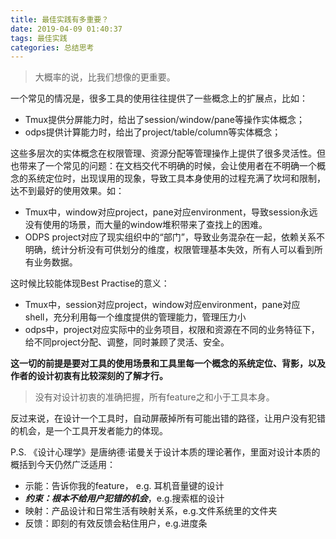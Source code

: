 ```yaml
---
title: 最佳实践有多重要？
date: 2019-04-09 01:40:37
tags: 最佳实践
categories: 总结思考
---
```


> 大概率的说，比我们想像的更重要。

一个常见的情况是，很多工具的使用往往提供了一些概念上的扩展点，比如：

* Tmux提供分屏能力时，给出了session/window/pane等操作实体概念； 
* odps提供计算能力时，给出了project/table/column等实体概念；

这些多层次的实体概念在权限管理、资源分配等管理操作上提供了很多灵活性。但也带来了一个常见的问题：在文档交代不明确的时候，会让使用者在不明确一个概念的系统定位时，出现误用的现象，导致工具本身使用的过程充满了坎坷和限制，达不到最好的使用效果。如：
<!--more-->
* Tmux中，window对应project，pane对应environment，导致session永远没有使用的场景，而大量的window堆积带来了查找上的困难。
* ODPS project对应了现实组织中的“部门”，导致业务混杂在一起，依赖关系不明确，统计分析没有可供划分的维度，权限管理基本失效，所有人可以看到所有业务数据。

这时候比较能体现Best Practise的意义：

* Tmux中，session对应project，window对应environment，pane对应shell，充分利用每一个维度提供的管理能力，管理压力小
* odps中，project对应实际中的业务项目，权限和资源在不同的业务特征下，给不同project分配、调整，同时兼顾了灵活、安全。

**这一切的前提是要对工具的使用场景和工具里每一个概念的系统定位、背影，以及作者的设计初衷有比较深刻的了解才行。**
>没有对设计初衷的准确把握，所有feature之和小于工具本身。

反过来说，在设计一个工具时，自动屏蔽掉所有可能出错的路径，让用户没有犯错的机会，是一个工具开发者能力的体现。

P.S.
《设计心理学》是唐纳德·诺曼关于设计本质的理论著作，里面对设计本质的概括到今天仍然广泛适用：
* 示能：告诉你我的feature， e.g. 耳机音量键的设计
* ***约束：根本不给用户犯错的机会***，e.g.搜索框的设计
* 映射：产品设计和日常生活有映射关系，e.g.文件系统里的文件夹
* 反馈：即刻的有效反馈会粘住用户，e.g.进度条

